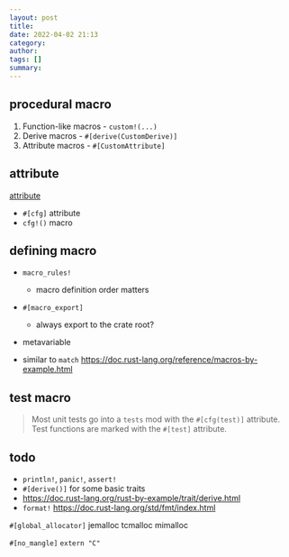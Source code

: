 ```yaml
---
layout: post
title:
date: 2022-04-02 21:13
category:
author:
tags: []
summary:
---
```


## procedural macro

1. Function-like macros - `custom!(...)`
2. Derive macros - `#[derive(CustomDerive)]`
3. Attribute macros - `#[CustomAttribute]`

## attribute

[attribute](https://doc.rust-lang.org/rust-by-example/attribute.html)

- `#[cfg]` attribute
- `cfg!()` macro

## defining macro

- `macro_rules!`
  - macro definition order matters
- `#[macro_export]`
  - always export to the crate root?

- metavariable
- similar to `match`
https://doc.rust-lang.org/reference/macros-by-example.html

## test macro

> Most unit tests go into a `tests` mod with the `#[cfg(test)]` attribute.
> Test functions are marked with the `#[test]` attribute.

## todo

- `println!`, `panic!`, `assert!`
- `#[derive()]` for some basic traits
- https://doc.rust-lang.org/rust-by-example/trait/derive.html
- `format!` https://doc.rust-lang.org/std/fmt/index.html

`#[global_allocator]`
jemalloc
tcmalloc
mimalloc

`#[no_mangle]`
`extern "C"`
